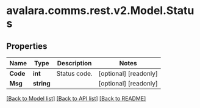 
# avalara.comms.rest.v2.Model.Status

## Properties

Name | Type | Description | Notes
------------ | ------------- | ------------- | -------------
**Code** | **int** | Status code. | [optional] [readonly] 
**Msg** | **string** |  | [optional] [readonly] 

[[Back to Model list]](../README.md#documentation-for-models)
[[Back to API list]](../README.md#documentation-for-api-endpoints)
[[Back to README]](../README.md)

